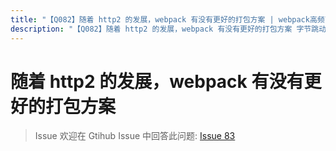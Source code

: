 ```yaml
---
title: "【Q082】随着 http2 的发展，webpack 有没有更好的打包方案 | webpack高频面试题"
description: "【Q082】随着 http2 的发展，webpack 有没有更好的打包方案 字节跳动面试题、阿里腾讯面试题、美团小米面试题。"
---
```


# 随着 http2 的发展，webpack 有没有更好的打包方案

> Issue
> 欢迎在 Gtihub Issue 中回答此问题: [Issue 83](https://github.com/shfshanyue/Daily-Question/issues/83)
